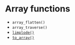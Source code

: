 
# Array functions

- `array_flatten()`
- `array_traverse()`
- [`limplode()`](limplode)
- [`to_array()`](to_array)
